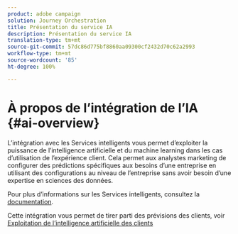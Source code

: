 ```yaml
---
product: adobe campaign
solution: Journey Orchestration
title: Présentation du service IA
description: Présentation du service IA
translation-type: tm+mt
source-git-commit: 57dc86d775bf8860aa09300cf2432d70c62a2993
workflow-type: tm+mt
source-wordcount: '85'
ht-degree: 100%

---
```



# À propos de l’intégration de l’IA {#ai-overview}

L’intégration avec les Services intelligents vous permet d’exploiter la puissance de l’intelligence artificielle et du machine learning dans les cas d’utilisation de l’expérience client. Cela permet aux analystes marketing de configurer des prédictions spécifiques aux besoins d’une entreprise en utilisant des configurations au niveau de l’entreprise sans avoir besoin d’une expertise en sciences des données.

Pour plus d’informations sur les Services intelligents, consultez la [documentation](https://docs.adobe.com/content/help/fr-FR/experience-platform/intelligent-services/home.html).

Cette intégration vous permet de tirer parti des prévisions des clients, voir [Exploitation de l’intelligence artificielle des clients](../ai-services/leveraging-customer-ai.md)

<!--* fatigue scores, see [Leveraging Journey AI](../ai-services/leveraging-fatigue-scores.md)-->
